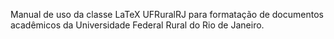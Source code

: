 Manual de uso da classe LaTeX UFRuralRJ para formatação de documentos acadêmicos da Universidade
Federal Rural do Rio de Janeiro.
